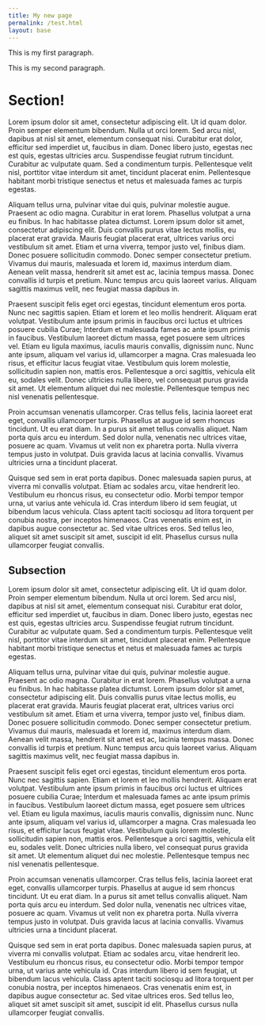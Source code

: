 ```yaml
---
title: My new page
permalink: /test.html
layout: base
---
```

This is my first paragraph.

This is my second paragraph.

# Section!

Lorem ipsum dolor sit amet, consectetur adipiscing elit. Ut id quam dolor. Proin semper elementum bibendum. Nulla ut orci lorem. Sed arcu nisl, dapibus at nisl sit amet, elementum consequat nisi. Curabitur erat dolor, efficitur sed imperdiet ut, faucibus in diam. Donec libero justo, egestas nec est quis, egestas ultricies arcu. Suspendisse feugiat rutrum tincidunt. Curabitur ac vulputate quam. Sed a condimentum turpis. Pellentesque velit nisl, porttitor vitae interdum sit amet, tincidunt placerat enim. Pellentesque habitant morbi tristique senectus et netus et malesuada fames ac turpis egestas.

Aliquam tellus urna, pulvinar vitae dui quis, pulvinar molestie augue. Praesent ac odio magna. Curabitur in erat lorem. Phasellus volutpat a urna eu finibus. In hac habitasse platea dictumst. Lorem ipsum dolor sit amet, consectetur adipiscing elit. Duis convallis purus vitae lectus mollis, eu placerat erat gravida. Mauris feugiat placerat erat, ultrices varius orci vestibulum sit amet. Etiam et urna viverra, tempor justo vel, finibus diam. Donec posuere sollicitudin commodo. Donec semper consectetur pretium. Vivamus dui mauris, malesuada et lorem id, maximus interdum diam. Aenean velit massa, hendrerit sit amet est ac, lacinia tempus massa. Donec convallis id turpis et pretium. Nunc tempus arcu quis laoreet varius. Aliquam sagittis maximus velit, nec feugiat massa dapibus in.

Praesent suscipit felis eget orci egestas, tincidunt elementum eros porta. Nunc nec sagittis sapien. Etiam et lorem et leo mollis hendrerit. Aliquam erat volutpat. Vestibulum ante ipsum primis in faucibus orci luctus et ultrices posuere cubilia Curae; Interdum et malesuada fames ac ante ipsum primis in faucibus. Vestibulum laoreet dictum massa, eget posuere sem ultrices vel. Etiam eu ligula maximus, iaculis mauris convallis, dignissim nunc. Nunc ante ipsum, aliquam vel varius id, ullamcorper a magna. Cras malesuada leo risus, et efficitur lacus feugiat vitae. Vestibulum quis lorem molestie, sollicitudin sapien non, mattis eros. Pellentesque a orci sagittis, vehicula elit eu, sodales velit. Donec ultricies nulla libero, vel consequat purus gravida sit amet. Ut elementum aliquet dui nec molestie. Pellentesque tempus nec nisl venenatis pellentesque.

Proin accumsan venenatis ullamcorper. Cras tellus felis, lacinia laoreet erat eget, convallis ullamcorper turpis. Phasellus at augue id sem rhoncus tincidunt. Ut eu erat diam. In a purus sit amet tellus convallis aliquet. Nam porta quis arcu eu interdum. Sed dolor nulla, venenatis nec ultrices vitae, posuere ac quam. Vivamus ut velit non ex pharetra porta. Nulla viverra tempus justo in volutpat. Duis gravida lacus at lacinia convallis. Vivamus ultricies urna a tincidunt placerat.

Quisque sed sem in erat porta dapibus. Donec malesuada sapien purus, at viverra mi convallis volutpat. Etiam ac sodales arcu, vitae hendrerit leo. Vestibulum eu rhoncus risus, eu consectetur odio. Morbi tempor tempor urna, ut varius ante vehicula id. Cras interdum libero id sem feugiat, ut bibendum lacus vehicula. Class aptent taciti sociosqu ad litora torquent per conubia nostra, per inceptos himenaeos. Cras venenatis enim est, in dapibus augue consectetur ac. Sed vitae ultrices eros. Sed tellus leo, aliquet sit amet suscipit sit amet, suscipit id elit. Phasellus cursus nulla ullamcorper feugiat convallis.

## Subsection

Lorem ipsum dolor sit amet, consectetur adipiscing elit. Ut id quam dolor. Proin semper elementum bibendum. Nulla ut orci lorem. Sed arcu nisl, dapibus at nisl sit amet, elementum consequat nisi. Curabitur erat dolor, efficitur sed imperdiet ut, faucibus in diam. Donec libero justo, egestas nec est quis, egestas ultricies arcu. Suspendisse feugiat rutrum tincidunt. Curabitur ac vulputate quam. Sed a condimentum turpis. Pellentesque velit nisl, porttitor vitae interdum sit amet, tincidunt placerat enim. Pellentesque habitant morbi tristique senectus et netus et malesuada fames ac turpis egestas.

Aliquam tellus urna, pulvinar vitae dui quis, pulvinar molestie augue. Praesent ac odio magna. Curabitur in erat lorem. Phasellus volutpat a urna eu finibus. In hac habitasse platea dictumst. Lorem ipsum dolor sit amet, consectetur adipiscing elit. Duis convallis purus vitae lectus mollis, eu placerat erat gravida. Mauris feugiat placerat erat, ultrices varius orci vestibulum sit amet. Etiam et urna viverra, tempor justo vel, finibus diam. Donec posuere sollicitudin commodo. Donec semper consectetur pretium. Vivamus dui mauris, malesuada et lorem id, maximus interdum diam. Aenean velit massa, hendrerit sit amet est ac, lacinia tempus massa. Donec convallis id turpis et pretium. Nunc tempus arcu quis laoreet varius. Aliquam sagittis maximus velit, nec feugiat massa dapibus in.

Praesent suscipit felis eget orci egestas, tincidunt elementum eros porta. Nunc nec sagittis sapien. Etiam et lorem et leo mollis hendrerit. Aliquam erat volutpat. Vestibulum ante ipsum primis in faucibus orci luctus et ultrices posuere cubilia Curae; Interdum et malesuada fames ac ante ipsum primis in faucibus. Vestibulum laoreet dictum massa, eget posuere sem ultrices vel. Etiam eu ligula maximus, iaculis mauris convallis, dignissim nunc. Nunc ante ipsum, aliquam vel varius id, ullamcorper a magna. Cras malesuada leo risus, et efficitur lacus feugiat vitae. Vestibulum quis lorem molestie, sollicitudin sapien non, mattis eros. Pellentesque a orci sagittis, vehicula elit eu, sodales velit. Donec ultricies nulla libero, vel consequat purus gravida sit amet. Ut elementum aliquet dui nec molestie. Pellentesque tempus nec nisl venenatis pellentesque.

Proin accumsan venenatis ullamcorper. Cras tellus felis, lacinia laoreet erat eget, convallis ullamcorper turpis. Phasellus at augue id sem rhoncus tincidunt. Ut eu erat diam. In a purus sit amet tellus convallis aliquet. Nam porta quis arcu eu interdum. Sed dolor nulla, venenatis nec ultrices vitae, posuere ac quam. Vivamus ut velit non ex pharetra porta. Nulla viverra tempus justo in volutpat. Duis gravida lacus at lacinia convallis. Vivamus ultricies urna a tincidunt placerat.

Quisque sed sem in erat porta dapibus. Donec malesuada sapien purus, at viverra mi convallis volutpat. Etiam ac sodales arcu, vitae hendrerit leo. Vestibulum eu rhoncus risus, eu consectetur odio. Morbi tempor tempor urna, ut varius ante vehicula id. Cras interdum libero id sem feugiat, ut bibendum lacus vehicula. Class aptent taciti sociosqu ad litora torquent per conubia nostra, per inceptos himenaeos. Cras venenatis enim est, in dapibus augue consectetur ac. Sed vitae ultrices eros. Sed tellus leo, aliquet sit amet suscipit sit amet, suscipit id elit. Phasellus cursus nulla ullamcorper feugiat convallis.

